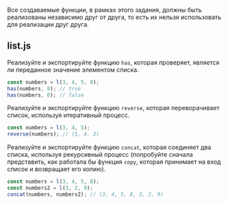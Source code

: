 Все создаваемые функции, в рамках этого задания, должны быть реализованы независимо друг от друга, то есть их нельзя использовать для реализации друг друга.

## list.js

Реализуйте и экспортируйте функцию `has`, которая проверяет, является ли переданное значение элементом списка.

```js
const numbers = l(3, 4, 5, 8);
has(numbers, 8); // true
has(numbers, 0); // false
```

Реализуйте и экспортируйте функцию `reverse`, которая переворачивает список, используя итеративный процесс.

```js
const numbers = l(3, 4, 5);
reverse(numbers); // (5, 4, 3)
```

Реализуйте и экспортируйте функцию `concat`, которая соединяет два списка, используя рекурсивный процесс (попробуйте сначала представить, как работала бы функция `copy`, которая принимает на вход список и возвращает его копию).

```js
const numbers = l(3, 4, 5, 8);
const numbers2 = l(3, 2, 9);
concat(numbers, numbers2); // (3, 4, 5, 8, 3, 2, 9)
```
